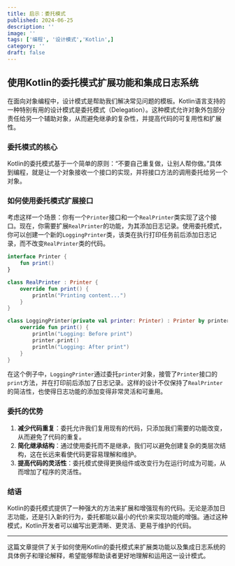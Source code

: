 ```yaml
---
title: 启示：委托模式
published: 2024-06-25
description: ''
image: ''
tags: ['编程', '设计模式','Kotlin',]
category: ''
draft: false 
---
```


## 使用Kotlin的委托模式扩展功能和集成日志系统

在面向对象编程中，设计模式是帮助我们解决常见问题的模板。Kotlin语言支持的一种特别有用的设计模式是委托模式（Delegation）。这种模式允许对象外包部分责任给另一个辅助对象，从而避免继承的复杂性，并提高代码的可复用性和扩展性。

### 委托模式的核心

Kotlin的委托模式基于一个简单的原则：“不要自己重复做，让别人帮你做。”具体到编程，就是让一个对象接收一个接口的实现，并将接口方法的调用委托给另一个对象。

### 如何使用委托模式扩展接口

考虑这样一个场景：你有一个`Printer`接口和一个`RealPrinter`类实现了这个接口。现在，你需要扩展`RealPrinter`的功能，为其添加日志记录。使用委托模式，你可以创建一个新的`LoggingPrinter`类，该类在执行打印任务前后添加日志记录，而不改变`RealPrinter`类的代码。

```kotlin
interface Printer {
    fun print()
}

class RealPrinter : Printer {
    override fun print() {
        println("Printing content...")
    }
}

class LoggingPrinter(private val printer: Printer) : Printer by printer {
    override fun print() {
        println("Logging: Before print")
        printer.print()
        println("Logging: After print")
    }
}
```

在这个例子中，`LoggingPrinter`通过委托`printer`对象，接管了`Printer`接口的`print`方法，并在打印前后添加了日志记录。这样的设计不仅保持了`RealPrinter`的简洁性，也使得日志功能的添加变得非常灵活和可重用。

### 委托的优势

1. **减少代码重复**：委托允许我们复用现有的代码，只添加我们需要的功能改变，从而避免了代码的重复。
2. **简化继承结构**：通过使用委托而不是继承，我们可以避免创建复杂的类层次结构，这在长远来看使代码更容易理解和维护。
3. **提高代码的灵活性**：委托模式使得更换组件或改变行为在运行时成为可能，从而增加了程序的灵活性。

### 结语

Kotlin的委托模式提供了一种强大的方法来扩展和增强现有的代码。无论是添加日志功能，还是引入新的行为，委托都能以最小的代价来实现功能的增强。通过这种模式，Kotlin开发者可以编写出更清晰、更灵活、更易于维护的代码。

---

这篇文章提供了关于如何使用Kotlin的委托模式来扩展类功能以及集成日志系统的具体例子和理论解释，希望能够帮助读者更好地理解和运用这一设计模式。